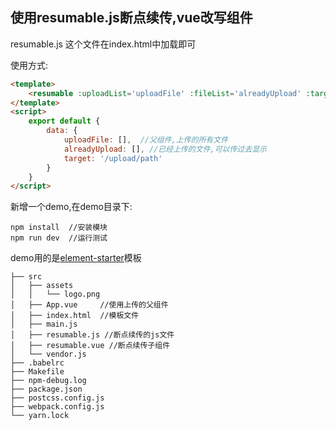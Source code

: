 ## 使用resumable.js断点续传,vue改写组件

resumable.js 这个文件在index.html中加载即可

使用方式:
``` html
<template>
    <resumable :uploadList='uploadFile' :fileList='alreadyUpload' :target: 'target'>
</template>
<script>
    export default {
        data: {
            uploadFile: [],  //父组件,上传的所有文件
            alreadyUpload: [], //已经上传的文件,可以传过去显示
            target: '/upload/path'
        }
    }
</script>
```
新增一个demo,在demo目录下:
```
npm install  //安装模块
npm run dev  //运行测试
```

demo用的是[element-starter](https://github.com/ElementUI/element-starter)模板


```
├── src
│   ├── assets
│   │   └── logo.png
│   ├── App.vue     //使用上传的父组件
│   ├── index.html  //模板文件
│   ├── main.js
│   ├── resumable.js //断点续传的js文件
│   ├── resumable.vue //断点续传子组件
│   └── vendor.js
├── .babelrc
├── Makefile
├── npm-debug.log
├── package.json
├── postcss.config.js
├── webpack.config.js
└── yarn.lock
```
